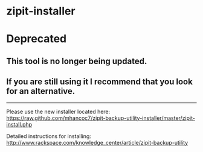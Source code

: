 zipit-installer
===============

# Deprecated

## This tool is no longer being updated. 

## If you are still using it I recommend that you look for an alternative.

------------

Please use the new installer located here: https://raw.github.com/mhancoc7/zipit-backup-utility-installer/master/zipit-install.php

Detailed instructions for installing: http://www.rackspace.com/knowledge_center/article/zipit-backup-utility
